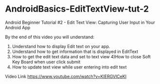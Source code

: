 # AndroidBasics-EditTextView-tut-2
Android Beginner Tutorial #2 - Edit Text View: Capturing User Input in Your Android App

By the end of this video you will understand:
1) Understand how to display Edit text on your app.
2) Understand how to get information that is displayed in EditText 
3) How to get the edit text data and set to text view
4)How to close Soft Key Board when user click submit
5) How to update text view while user entering into edit text

Video Link https://www.youtube.com/watch?v=KIERGVlCeKI
   
